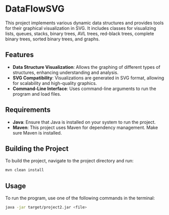 
# DataFlowSVG

This project implements various dynamic data structures and provides tools for their graphical visualization in SVG. It includes classes for visualizing lists, queues, stacks, binary trees, AVL trees, red-black trees, complete binary trees, sorted binary trees, and graphs.

## Features

- **Data Structure Visualization**: Allows the graphing of different types of structures, enhancing understanding and analysis.
- **SVG Compatibility**: Visualizations are generated in SVG format, allowing for scalability and high-quality graphics.
- **Command-Line Interface**: Uses command-line arguments to run the program and load files.

## Requirements

- **Java**: Ensure that Java is installed on your system to run the project.
- **Maven**: This project uses Maven for dependency management. Make sure Maven is installed.

## Building the Project

To build the project, navigate to the project directory and run:

```bash
mvn clean install
```

## Usage

To run the program, use one of the following commands in the terminal:

```bash
java -jar target/project2.jar <file>
```
